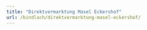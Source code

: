```yaml
---
title: "Direktvermarktung Masel Eckershof"
url: /bindlach/direktvermarktung-masel-eckershof/
---
```

